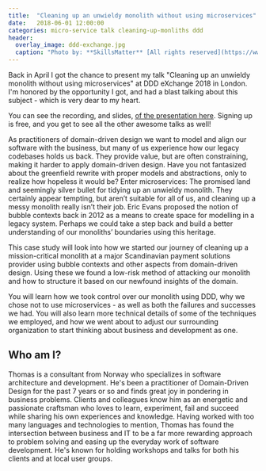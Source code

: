 ```yaml
---
title:  "Cleaning up an unwieldy monolith without using microservices"
date:   2018-06-01 12:00:00
categories: micro-service talk cleaning-up-monliths ddd
header:
  overlay_image: ddd-exchange.jpg
  caption: "Photo by: **SkillsMatter** [All rights reserved](https://www.flickr.com/photos/skillsmatter/27918127278/in/album-72157668270763378/)"
---
```


Back in April I got the chance to present my talk "Cleaning up an unwieldy monolith without using microservices" at DDD eXchange 2018 in London. I'm honored by the opportunity I got, and had a blast talking about this subject - which is very dear to my heart.

You can see the recording, and slides, [of the presentation here](https://skillsmatter.com/skillscasts/11499-cleaning-up-an-unwieldy-monolith-without-using-microservices). Signing up is free, and you get to see all the other awesome talks as well!

As practitioners of domain-driven design we want to model and align our software with the business, but many of us experience how our legacy codebases holds us back. They provide value, but are often constraining, making it harder to apply domain-driven design. Have you not fantasized about the greenfield rewrite with proper models and abstractions, only to realize how hopeless it would be? Enter microservices: The promised land and seemingly silver bullet for tidying up an unwieldy monolith. They certainly appear tempting, but aren’t suitable for all of us, and cleaning up a messy monolith really isn’t their job. Eric Evans proposed the notion of bubble contexts back in 2012 as a means to create space for modelling in a legacy system. Perhaps we could take a step back and build a better understanding of our monoliths’ boundaries using this heritage.

This case study will look into how we started our journey of cleaning up a mission-critical monolith at a major Scandinavian payment solutions provider using bubble contexts and other aspects from domain-driven design. Using these we found a low-risk method of attacking our monolith and how to structure it based on our newfound insights of the domain.

You will learn how we took control over our monolith using DDD, why we chose not to use microservices - as well as both the failures and successes we had. You will also learn more technical details of some of the techniques we employed, and how we went about to adjust our surrounding organization to start thinking about business and development as one.

## Who am I?

Thomas is a consultant from Norway who specializes in software architecture and development. He's been a practitioner of Domain-Driven Design for the past 7 years or so and finds great joy in pondering in business problems. Clients and colleagues know him as an energetic and passionate craftsman who loves to learn, experiment, fail and succeed while sharing his own experiences and knowledge. Having worked with too many languages and technologies to mention, Thomas has found the intersection between business and IT to be a far more rewarding approach to problem solving and easing up the everyday work of software development. He's known for holding workshops and talks for both his clients and at local user groups.
